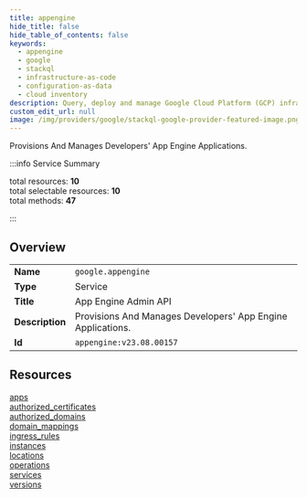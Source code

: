 ```yaml
---
title: appengine
hide_title: false
hide_table_of_contents: false
keywords:
  - appengine
  - google
  - stackql
  - infrastructure-as-code
  - configuration-as-data
  - cloud inventory
description: Query, deploy and manage Google Cloud Platform (GCP) infrastructure and resources using SQL
custom_edit_url: null
image: /img/providers/google/stackql-google-provider-featured-image.png
---
```

Provisions And Manages Developers' App Engine Applications.  
    
:::info Service Summary

<div class="row">
<div class="providerDocColumn">
<span>total resources:&nbsp;<b>10</b></span><br />
<span>total selectable resources:&nbsp;<b>10</b></span><br />
<span>total methods:&nbsp;<b>47</b></span><br />
</div>
</div>

:::

## Overview
<table><tbody>
<tr><td><b>Name</b></td><td><code>google.appengine</code></td></tr>
<tr><td><b>Type</b></td><td>Service</td></tr>
<tr><td><b>Title</b></td><td>App Engine Admin API</td></tr>
<tr><td><b>Description</b></td><td>Provisions And Manages Developers' App Engine Applications.</td></tr>
<tr><td><b>Id</b></td><td><code>appengine:v23.08.00157</code></td></tr>
</tbody></table>

## Resources
<div class="row">
<div class="providerDocColumn">
<a href="/providers/google/appengine/apps/">apps</a><br />
<a href="/providers/google/appengine/authorized_certificates/">authorized_certificates</a><br />
<a href="/providers/google/appengine/authorized_domains/">authorized_domains</a><br />
<a href="/providers/google/appengine/domain_mappings/">domain_mappings</a><br />
<a href="/providers/google/appengine/ingress_rules/">ingress_rules</a><br />
</div>
<div class="providerDocColumn">
<a href="/providers/google/appengine/instances/">instances</a><br />
<a href="/providers/google/appengine/locations/">locations</a><br />
<a href="/providers/google/appengine/operations/">operations</a><br />
<a href="/providers/google/appengine/services/">services</a><br />
<a href="/providers/google/appengine/versions/">versions</a><br />
</div>
</div>
